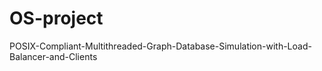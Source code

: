 # OS-project
POSIX-Compliant-Multithreaded-Graph-Database-Simulation-with-Load-Balancer-and-Clients
